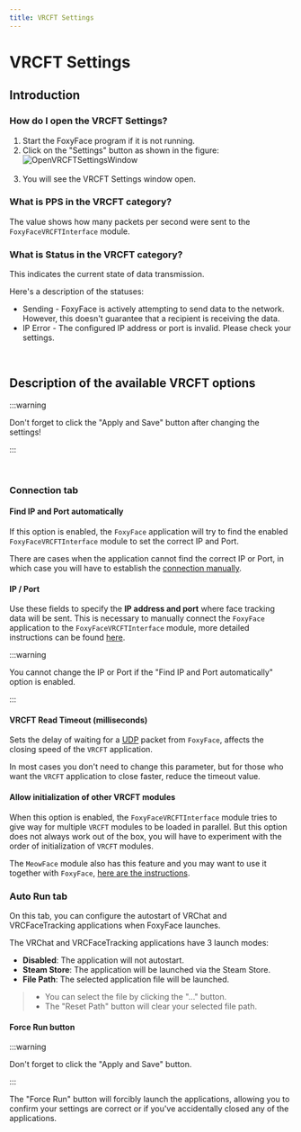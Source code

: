 ```yaml
---
title: VRCFT Settings
---
```


# VRCFT Settings

## Introduction

### How do I open the VRCFT Settings?

1. Start the FoxyFace program if it is not running.
2. Click on the "Settings" button as shown in the figure:<br />![OpenVRCFTSettingsWindow](/images/connect/manual/OpenVRCFTSettingsWindow.png)<br /><br />
3. You will see the VRCFT Settings window open.

### What is PPS in the VRCFT category?

The value shows how many packets per second were sent to the `FoxyFaceVRCFTInterface` module.

### What is Status in the VRCFT category?

This indicates the current state of data transmission.

Here's a description of the statuses:
- Sending - FoxyFace is actively attempting to send data to the network. However, this doesn't guarantee that a recipient is receiving the data.
- IP Error - The configured IP address or port is invalid. Please check your settings.

<br/>

## Description of the available VRCFT options

:::warning

Don't forget to click the "Apply and Save" button after changing the settings!

:::

<br/>

### Connection tab

#### Find IP and Port automatically

If this option is enabled, the `FoxyFace` application will try to find the enabled `FoxyFaceVRCFTInterface` module to set the correct IP and Port.

There are cases when the application cannot find the correct IP or Port, in which case you will have to establish the [connection manually](/FoxyFace/connection/Manual-Connection.md).

#### IP / Port

Use these fields to specify the **IP address and port** where face tracking data will be sent. This is necessary to manually connect the `FoxyFace` application to the `FoxyFaceVRCFTInterface` module, more detailed instructions can be found [here](/FoxyFace/connection/Manual-Connection.md).

:::warning

You cannot change the IP or Port if the "Find IP and Port automatically" option is enabled.

:::

#### VRCFT Read Timeout (milliseconds)

Sets the delay of waiting for a [UDP](https://en.wikipedia.org/wiki/User_Datagram_Protocol) packet from `FoxyFace`, affects the closing speed of the `VRCFT` application. 

In most cases you don't need to change this parameter, but for those who want the `VRCFT` application to close faster, reduce the timeout value.

#### Allow initialization of other VRCFT modules

When this option is enabled, the `FoxyFaceVRCFTInterface` module tries to give way for multiple `VRCFT` modules to be loaded in parallel. But this option does not always work out of the box, you will have to experiment with the order of initialization of `VRCFT` modules.

The `MeowFace` module also has this feature and you may want to use it together with `FoxyFace`, [here are the instructions](https://github.com/Jeka8833/MeowFaceVRCFTInterface/wiki/Description-of-the-configuration-parameters#bypassothermodulesblock). 
<br/>

### Auto Run tab

On this tab, you can configure the autostart of VRChat and VRCFaceTracking applications when FoxyFace launches.

The VRChat and VRCFaceTracking applications have 3 launch modes:
- **Disabled**: The application will not autostart.
- **Steam Store**: The application will be launched via the Steam Store.
- **File Path**: The selected application file will be launched.
> - You can select the file by clicking the "..." button.
> - The "Reset Path" button will clear your selected file path.

#### Force Run button

:::warning

Don't forget to click the "Apply and Save" button.

:::

The "Force Run" button will forcibly launch the applications, allowing you to confirm your settings are correct or if you've accidentally closed any of the applications.

